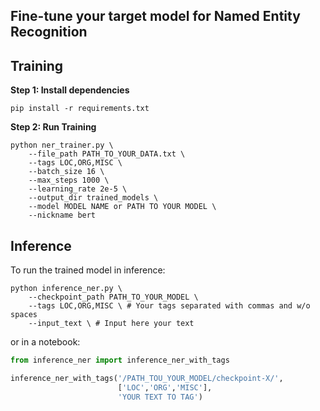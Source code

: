 ## Fine-tune your target model for Named Entity Recognition

## Training

**Step $1$: Install dependencies**

```
pip install -r requirements.txt
```

**Step $2$: Run Training**

``` shell
python ner_trainer.py \
    --file_path PATH_TO_YOUR_DATA.txt \
    --tags LOC,ORG,MISC \
    --batch_size 16 \
    --max_steps 1000 \
    --learning_rate 2e-5 \
    --output_dir trained_models \
    --model MODEL NAME or PATH TO YOUR MODEL \
    --nickname bert
```
## Inference
To run the trained model in inference:

``` shell
python inference_ner.py \
    --checkpoint_path PATH_TO_YOUR_MODEL \
    --tags LOC,ORG,MISC \ # Your tags separated with commas and w/o spaces
    --input_text \ # Input here your text
```
or in a notebook:
``` python
from inference_ner import inference_ner_with_tags

inference_ner_with_tags('/PATH_TOU_YOUR_MODEL/checkpoint-X/', 
                        ['LOC','ORG','MISC'], 
                        'YOUR TEXT TO TAG')
```                        

